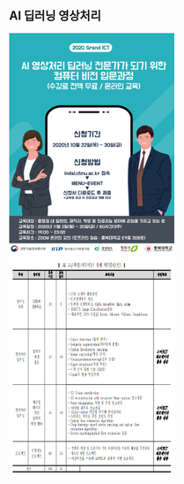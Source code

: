 ## AI 딥러닝 영상처리
<p>
  
<img src="./image/AI.jpg" width="300" height="400">
<img src="./image/AI_2.PNG" width="300" height="400">

</p>

